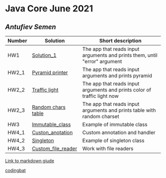 # Java Core June 2021

## *Antufiev Semen*

| Number | Solution  | Short description
| --- | --- | --- |
| HW1 | [Solution_1](https://github.com/NikolaevArtem/Java_Core_June_2021/tree/feature/SemenAntufiev/src/main/java/homework_1) | The app that reads input arguments and prints them, until "error" argument |
| HW2_1 | [Pyramid printer](https://github.com/NikolaevArtem/Java_Core_June_2021/tree/feature/SemenAntufiev/src/main/java/homework_2/pyramid_printer) | The app that reads input arguments and prints pyramid|
| HW2_2 | [Traffic light](https://github.com/NikolaevArtem/Java_Core_June_2021/tree/feature/SemenAntufiev/src/main/java/homework_2/traffic_light) | The app that reads input arguments and prints color of traffic light now|
| HW2_3 | [Random chars table](https://github.com/NikolaevArtem/Java_Core_June_2021/tree/feature/SemenAntufiev/src/main/java/homework_2/random_chars_table) | The app that reads input arguments and prints table with random charset|
| HW3 | [Immutable_class](https://github.com/NikolaevArtem/Java_Core_June_2021/tree/feature/SemenAntufiev/src/main/java/homework_3) | Example of immutable class
| HW4_1 | [Custon_anotation](https://github.com/NikolaevArtem/Java_Core_June_2021/tree/feature/SemenAntufiev/src/main/java/homework_4/custom_annotation) | Custom annotation and handler 
| HW4_2 | [Singleton](https://github.com/NikolaevArtem/Java_Core_June_2021/tree/feature/SemenAntufiev/src/main/java/homework_4/singleton) | Example of singleton class
| HW4_3 | [Custom_file_reader](https://github.com/NikolaevArtem/Java_Core_June_2021/tree/feature/SemenAntufiev/src/main/java/homework_4/custom_file_reader) | Work with file readers
[Link to markdown giude](https://github.com/adam-p/markdown-here/wiki/Markdown-Cheatsheet)

[codingbat](https://codingbat.com/done?user=alexantufiev@gmail.com&tag=8698341536)
